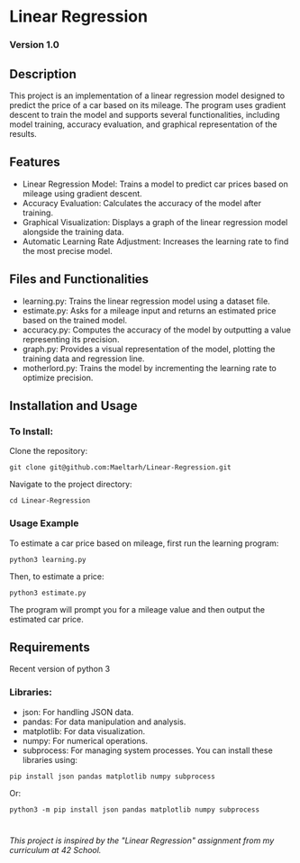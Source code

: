 # Linear Regression
### Version 1.0
## Description
This project is an implementation of a linear regression model designed to predict the price of a car based on its mileage. The program uses gradient descent to train the model and supports several functionalities, including model training, accuracy evaluation, and graphical representation of the results.
## Features
- Linear Regression Model: Trains a model to predict car prices based on mileage using gradient descent.
- Accuracy Evaluation: Calculates the accuracy of the model after training.
- Graphical Visualization: Displays a graph of the linear regression model alongside the training data.
- Automatic Learning Rate Adjustment: Increases the learning rate to find the most precise model.
## Files and Functionalities
- learning.py: Trains the linear regression model using a dataset file.
- estimate.py: Asks for a mileage input and returns an estimated price based on the trained model.
- accuracy.py: Computes the accuracy of the model by outputting a value representing its precision.
- graph.py: Provides a visual representation of the model, plotting the training data and regression line.
- motherlord.py: Trains the model by incrementing the learning rate to optimize precision.
## Installation and Usage
### To Install:
Clone the repository:
```
git clone git@github.com:Maeltarh/Linear-Regression.git
```
Navigate to the project directory:
```
cd Linear-Regression
```
### Usage Example
To estimate a car price based on mileage, first run the learning program:
```
python3 learning.py
```
Then, to estimate a price:
```
python3 estimate.py
```
The program will prompt you for a mileage value and then output the estimated car price.
## Requirements
Recent version of python 3
### Libraries:
- json: For handling JSON data.
- pandas: For data manipulation and analysis.
- matplotlib: For data visualization.
- numpy: For numerical operations.
- subprocess: For managing system processes.
You can install these libraries using:
```
pip install json pandas matplotlib numpy subprocess
```
Or:
```
python3 -m pip install json pandas matplotlib numpy subprocess
```
#
*This project is inspired by the "Linear Regression" assignment from my curriculum at 42 School.*

